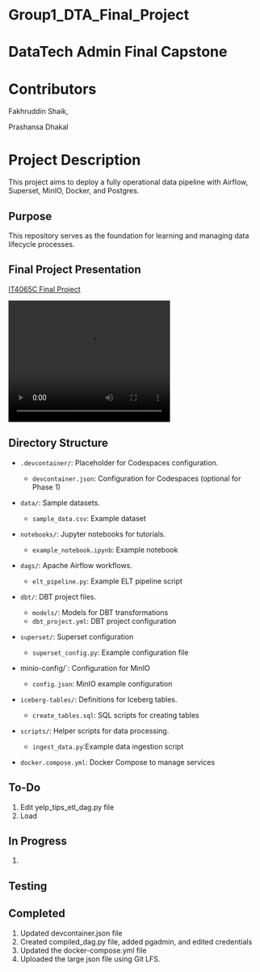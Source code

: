 # Group1_DTA_Final_Project

# DataTech Admin Final Capstone

# Contributors

Fakhruddin Shaik,

Prashansa Dhakal


# Project Description

This project aims to deploy a fully operational data pipeline with Airflow, Superset, MinIO, Docker, and Postgres.


## Purpose

This repository serves as the foundation for learning and managing data lifecycle processes.


## Final Project Presentation
[IT4065C Final Project](https://www.canva.com/design/DAGlgKtYNKM/JsJlHjY1AlXKBGInLaCMFQ/view?utm_content=DAGlgKtYNKM&utm_campaign=designshare&utm_medium=embeds&utm_source=link)

<video width="320" height="240" controls>
  <source src="data/Demo_Recording.mp4" type="video/mp4">
  Your browser does not support the video tag.
</video>



## Directory Structure

- `.devcontainer/`: Placeholder for Codespaces configuration.
  - `devcontainer.json`: Configuration for Codespaces (optional for Phase 1)

- `data/`: Sample datasets.
  - `sample_data.csv`: Example dataset 

- `notebooks/`: Jupyter notebooks for tutorials.
  - `example_notebook.ipynb`: Example notebook 

- `dags/`: Apache Airflow workflows.
  - `elt_pipeline.py`: Example ELT pipeline script 

- `dbt/`: DBT project files.
  - `models/`: Models for DBT transformations
  - `dbt_project.yml`: DBT project configuration

- `superset/`: Superset configuration
  - `superset_config.py`: Example configuration file

- minio-config/`: Configuration for MinIO
  - `config.json`: MinIO example configuration

- `iceberg-tables/`: Definitions for Iceberg tables.
  - `create_tables.sql`: SQL scripts for creating tables

- `scripts/`: Helper scripts for data processing.
  - `ingest_data.py`:Example data ingestion script

- `docker.compose.yml`: Docker Compose to manage services 

## To-Do
1. Edit yelp_tips_etl_dag.py file
2. Load 

## In Progress
1.

## Testing

## Completed
1. Updated devcontainer.json file
2. Created compiled_dag.py file, added pgadmin, and edited credentials
3. Updated the docker-compose.yml file
4. Uploaded the large json file using Git LFS.